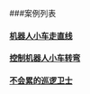 ###案例列表

####  [机器人小车走直线](../outline/text/zouzhixiandejiqir.md)
####  [控制机器人小车转弯](../outline/text/turnCar.md)
####  [不会累的巡逻卫士](../outline/text/patrolGuard.md)